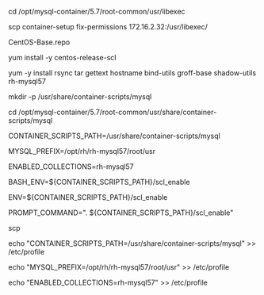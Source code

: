 cd /opt/mysql-container/5.7/root-common/usr/libexec

scp container-setup  fix-permissions  172.16.2.32:/usr/libexec/



CentOS-Base.repo 


yum install -y centos-release-scl

yum -y install rsync tar gettext hostname bind-utils groff-base shadow-utils rh-mysql57








mkdir  -p /usr/share/container-scripts/mysql

cd  /opt/mysql-container/5.7/root-common/usr/share/container-scripts/mysql


CONTAINER_SCRIPTS_PATH=/usr/share/container-scripts/mysql

MYSQL_PREFIX=/opt/rh/rh-mysql57/root/usr

ENABLED_COLLECTIONS=rh-mysql57

BASH_ENV=${CONTAINER_SCRIPTS_PATH}/scl_enable


ENV=${CONTAINER_SCRIPTS_PATH}/scl_enable


PROMPT_COMMAND=". ${CONTAINER_SCRIPTS_PATH}/scl_enable"






scp 


echo "CONTAINER_SCRIPTS_PATH=/usr/share/container-scripts/mysql"   >> /etc/profile


echo "MYSQL_PREFIX=/opt/rh/rh-mysql57/root/usr"   >> /etc/profile

echo  "ENABLED_COLLECTIONS=rh-mysql57"   >> /etc/profile



